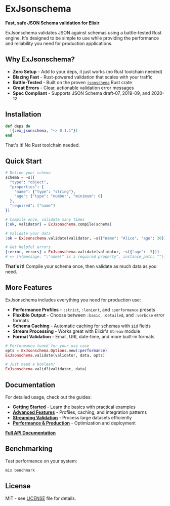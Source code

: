 # ExJsonschema

**Fast, safe JSON Schema validation for Elixir**

ExJsonschema validates JSON against schemas using a battle-tested Rust engine. It's designed to be simple to use while providing the performance and reliability you need for production applications.

## Why ExJsonschema?

- **Zero Setup** - Add to your deps, it just works (no Rust toolchain needed)
- **Blazing Fast** - Rust-powered validation that scales with your traffic
- **Battle-Tested** - Built on the proven [`jsonschema`](https://crates.io/crates/jsonschema) Rust crate
- **Great Errors** - Clear, actionable validation error messages
- **Spec Compliant** - Supports JSON Schema draft-07, 2019-09, and 2020-12

## Installation

```elixir
def deps do
  [{:ex_jsonschema, "~> 0.1.1"}]
end
```

That's it! No Rust toolchain needed.

## Quick Start

```elixir
# Define your schema
schema = ~s({
  "type": "object", 
  "properties": {
    "name": {"type": "string"},
    "age": {"type": "number", "minimum": 0}
  },
  "required": ["name"]
})

# Compile once, validate many times
{:ok, validator} = ExJsonschema.compile(schema)

# Validate your data
:ok = ExJsonschema.validate(validator, ~s({"name": "Alice", "age": 30}))

# Get helpful errors
{:error, errors} = ExJsonschema.validate(validator, ~s({"age": -5}))
# => [%{message: "\"name\" is a required property", instance_path: ""}]
```

**That's it!** Compile your schema once, then validate as much data as you need.

## More Features

ExJsonschema includes everything you need for production use:

- **Performance Profiles** - `:strict`, `:lenient`, and `:performance` presets
- **Flexible Output** - Choose between `:basic`, `:detailed`, and `:verbose` error formats  
- **Schema Caching** - Automatic caching for schemas with `$id` fields
- **Stream Processing** - Works great with Elixir's `Stream` module
- **Format Validation** - Email, URI, date-time, and more built-in formats

```elixir
# Performance tuned for your use case
opts = ExJsonschema.Options.new(:performance)
ExJsonschema.validate(validator, data, opts)

# Just need a boolean?
ExJsonschema.valid?(validator, data)
```

## Documentation

For detailed usage, check out the guides:

- **[Getting Started](https://hexdocs.pm/ex_jsonschema/getting_started.html)** - Learn the basics with practical examples
- **[Advanced Features](https://hexdocs.pm/ex_jsonschema/advanced_features.html)** - Profiles, caching, and integration patterns
- **[Streaming Validation](https://hexdocs.pm/ex_jsonschema/streaming_validation.html)** - Process large datasets efficiently
- **[Performance & Production](https://hexdocs.pm/ex_jsonschema/performance_production.html)** - Optimization and deployment

**[Full API Documentation](https://hexdocs.pm/ex_jsonschema)**

## Benchmarking

Test performance on your system:

```bash
mix benchmark
```

## License

MIT - see [LICENSE](LICENSE) file for details.

